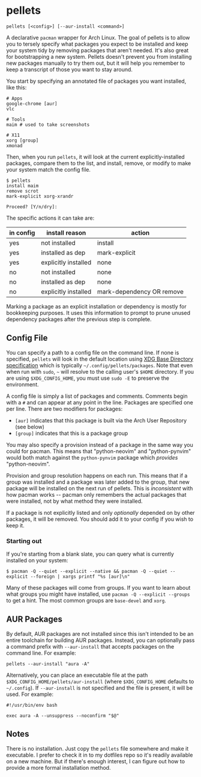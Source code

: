 # pellets

```
pellets [<config>] [--aur-install <command>]
```

A declarative `pacman` wrapper for Arch Linux. The goal of pellets is to allow
you to tersely specify what packages you expect to be installed and keep your
system tidy by removing packages that aren't needed. It's also great for
bootstrapping a new system. Pellets doesn't prevent you from installing new
packages manually to try them out, but it will help you remember to keep a
transcript of those you want to stay around.

You start by specifying an annotated file of packages you want installed, like
this:

```
# Apps
google-chrome [aur]
vlc

# Tools
maim # used to take screenshots

# X11
xorg [group]
xmonad
```

Then, when you run `pellets`, it will look at the current explicitly-installed
packages, compare them to the list, and install, remove, or modify to make your
system match the config file.

```
$ pellets
install maim
remove scrot
mark-explicit xorg-xrandr

Proceed? [Y/n/dry]:
```

The specific actions it can take are:

| in config | install reason       | action                    |
|-----------|----------------------|---------------------------|
| yes       | not installed        | install                   |
| yes       | installed as dep     | mark-explicit             |
| yes       | explicitly installed | none                      |
| no        | not installed        | none                      |
| no        | installed as dep     | none                      |
| no        | explicitly installed | mark-dependency OR remove |

Marking a package as an explicit installation or dependency is mostly for
bookkeeping purposes. It uses this information to prompt to prune unused
dependency packages after the previous step is complete.

## Config File

You can specify a path to a config file on the command line. If none is
specified, `pellets` will look in the default location using [XDG Base Directory
specification][xdg] which is typically `~/.config/pellets/packages`. Note that
even when run with `sudo`, `~` will resolve to the calling user's `$HOME`
directory. If you are using `$XDG_CONFIG_HOME`, you must use `sudo -E` to
preserve the environment.

[xdg]: https://wiki.archlinux.org/title/XDG_Base_Directory

A config file is simply a list of packages and comments. Comments begin with a
`#` and can appear at any point in the line. Packages are specified one per
line. There are two modifiers for packages:

* `[aur]` indicates that this package is built via the Arch User Repository
  (see below)
* `[group]` indicates that this is a package group

You may also specify a provision instead of a package in the same way you could
for pacman. This means that "python-neovim" and "python-pynvim" would both match
against the `python-pynvim` package which *provides* "python-neovim".

Provision and group resolution happens on each run. This means that if a group
was installed and a package was later added to the group, that new package will
be installed on the next run of pellets. This is *inconsistent* with how pacman
works -- pacman only remembers the actual packages that were installed, not by
what method they were installed.

If a package is not explicitly listed and only *optionally* depended on by other
packages, it will be removed. You should add it to your config if you wish to
keep it.

### Starting out

If you're starting from a blank slate, you can query what is currently installed
on your system:

```
$ pacman -Q --quiet --explicit --native && pacman -Q --quiet --explicit --foreign | xargs printf "%s [aur]\n"
```

Many of these packages will come from groups. If you want to learn about what
groups you might have installed, use `pacman -Q --explicit --groups` to get a
hint. The most common groups are `base-devel` and `xorg`.

## AUR Packages

By default, AUR packages are not installed since this isn't intended to be an
entire toolchain for building AUR packages. Instead, you can optionally pass a
command prefix with `--aur-install` that accepts packages on the command line.
For example:

```
pellets --aur-install "aura -A"
```

Alternatively, you can place an executable file at the path
`$XDG_CONFIG_HOME/pellets/aur-install` (where `$XDG_CONFIG_HOME` defaults to
`~/.config`). If `--aur-install` is not specified and the file is present, it
will be used. For example:

```
#!/usr/bin/env bash

exec aura -A --unsuppress --noconfirm "$@"
```

## Notes

There is no installation. Just copy the `pellets` file somewhere and make it
executable. I prefer to check it in to my dotfiles repo so it's readily
available on a new machine. But if there's enough interest, I can figure out how
to provide a more formal installation method.
